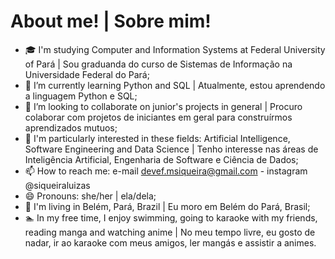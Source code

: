 # About me! | Sobre mim!
- 🎓 I'm studying Computer and Information Systems at Federal University of Pará | Sou graduanda do curso de Sistemas de Informação na Universidade Federal do Pará;
- 🌱 I’m currently learning Python and SQL | Atualmente, estou aprendendo a linguagem Python e SQL;
- 👯 I’m looking to collaborate on junior's projects in general | Procuro colaborar com projetos de iniciantes em geral para construírmos aprendizados mutuos;
- 🔎 I'm particularly interested in these fields: Artificial Intelligence, Software Engineering and Data Science | Tenho interesse nas áreas de Inteligência Artificial, Engenharia de Software e Ciência de Dados;  
- 📫 How to reach me: e-mail devef.msiqueira@gmail.com - instagram  @siqueiraluizas
- 😄 Pronouns: she/her | ela/dela;
- 📍 I'm living in Belém, Pará, Brazil | Eu moro em Belém do Pará, Brasil;
- 🏊 In my free time, I enjoy swimming, going to karaoke with my friends, reading manga and watching anime | No meu tempo livre, eu gosto de nadar, ir ao karaoke com meus amigos, ler mangás e assistir a animes.


